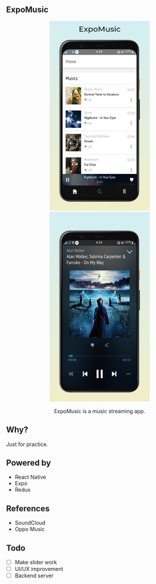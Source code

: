 ## ExpoMusic

<p align="center">
<img width="270" height="510" src="https://github.com/KhineKyaw/ExpoMusic/blob/master/static/images/screen1.png?raw=true">
<img width="270" height="510" src="https://github.com/KhineKyaw/ExpoMusic/blob/master/static/images/screen2.png?raw=true">
</p>

<p align="center">ExpoMusic is a music streaming app.</p>


## Why?

Just for practice.

## Powered by

-  React Native
-  Expo
-  Redux

## References

- SoundCloud
- Oppo Music

## Todo

-  [ ] Make slider work
-  [ ] UI/UX improvement
-  [ ] Backend server
